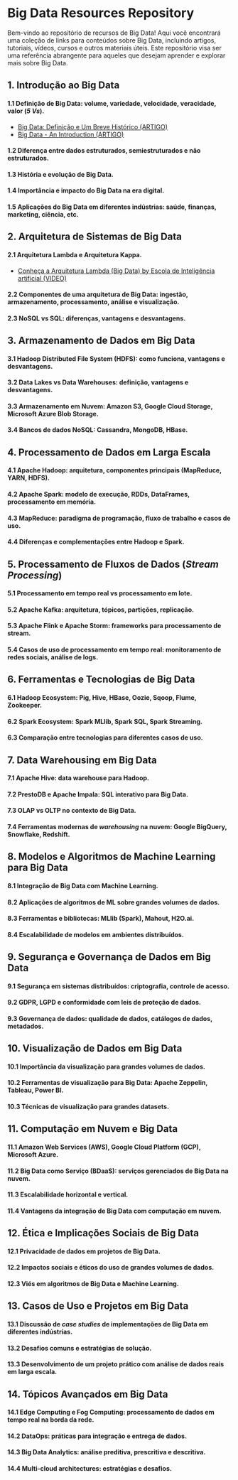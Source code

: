 # Big Data Resources Repository
Bem-vindo ao repositório de recursos de Big Data! Aqui você encontrará uma coleção de links para conteúdos sobre Big Data, incluindo artigos, tutoriais, vídeos, cursos e outros materiais úteis. Este repositório visa ser uma referência abrangente para aqueles que desejam aprender e explorar mais sobre Big Data.

## 1. Introdução ao Big Data
#### 1.1 Definição de Big Data: volume, variedade, velocidade, veracidade, valor (*5 Vs*).
- [Big Data: Definição e Um Breve Histórico (ARTIGO)](https://medium.com/@stratiobd/big-data-defini%C3%A7%C3%A3o-e-um-breve-hist%C3%B3rico-a389abcf6a3)
- [Big Data - An Introduction (ARTIGO)](https://medium.com/analytics-vidhya/big-data-an-introduction-b7bc048081c9)
#### 1.2 Diferença entre dados estruturados, semiestruturados e não estruturados.
#### 1.3 História e evolução de Big Data.
#### 1.4 Importância e impacto do Big Data na era digital.
#### 1.5 Aplicações do Big Data em diferentes indústrias: saúde, finanças, marketing, ciência, etc.

## 2. Arquitetura de Sistemas de Big Data
#### 2.1 Arquitetura Lambda e Arquitetura Kappa.
- [Conheça a Arquitetura Lambda (Big Data) by Escola de Inteligência artificial (VIDEO)](https://www.youtube.com/watch?v=HAia6aCHcq8&ab_channel=EscoladeIntelig%C3%AAnciaArtificial)
#### 2.2 Componentes de uma arquitetura de Big Data: ingestão, armazenamento, processamento, análise e visualização.
#### 2.3 NoSQL vs SQL: diferenças, vantagens e desvantagens.

## 3. Armazenamento de Dados em Big Data
#### 3.1 **Hadoop Distributed File System (HDFS)**: como funciona, vantagens e desvantagens.
#### 3.2 Data Lakes vs Data Warehouses: definição, vantagens e desvantagens.
#### 3.3 Armazenamento em Nuvem: Amazon S3, Google Cloud Storage, Microsoft Azure Blob Storage.
#### 3.4 Bancos de dados NoSQL: Cassandra, MongoDB, HBase.

## 4. Processamento de Dados em Larga Escala
#### 4.1 **Apache Hadoop**: arquitetura, componentes principais (MapReduce, YARN, HDFS).
#### 4.2 **Apache Spark**: modelo de execução, RDDs, DataFrames, processamento em memória.
#### 4.3 MapReduce: paradigma de programação, fluxo de trabalho e casos de uso.
#### 4.4 Diferenças e complementações entre Hadoop e Spark.

## 5. Processamento de Fluxos de Dados (*Stream Processing*)
#### 5.1 Processamento em tempo real vs processamento em lote.
#### 5.2 **Apache Kafka**: arquitetura, tópicos, partições, replicação.
#### 5.3 **Apache Flink** e **Apache Storm**: frameworks para processamento de stream.
#### 5.4 Casos de uso de processamento em tempo real: monitoramento de redes sociais, análise de logs.

## 6. Ferramentas e Tecnologias de Big Data
#### 6.1 **Hadoop Ecosystem**: Pig, Hive, HBase, Oozie, Sqoop, Flume, Zookeeper.
#### 6.2 **Spark Ecosystem**: Spark MLlib, Spark SQL, Spark Streaming.
#### 6.3 Comparação entre tecnologias para diferentes casos de uso.

## 7. Data Warehousing em Big Data
#### 7.1 **Apache Hive**: data warehouse para Hadoop.
#### 7.2 **PrestoDB** e **Apache Impala**: SQL interativo para Big Data.
#### 7.3 OLAP vs OLTP no contexto de Big Data.
#### 7.4 Ferramentas modernas de *warehousing* na nuvem: Google BigQuery, Snowflake, Redshift.

## 8. Modelos e Algoritmos de Machine Learning para Big Data
#### 8.1 Integração de Big Data com Machine Learning.
#### 8.2 Aplicações de algoritmos de ML sobre grandes volumes de dados.
#### 8.3 Ferramentas e bibliotecas: MLlib (Spark), Mahout, H2O.ai.
#### 8.4 Escalabilidade de modelos em ambientes distribuídos.

## 9. Segurança e Governança de Dados em Big Data
#### 9.1 Segurança em sistemas distribuídos: criptografia, controle de acesso.
#### 9.2 **GDPR**, **LGPD** e conformidade com leis de proteção de dados.
#### 9.3 Governança de dados: qualidade de dados, catálogos de dados, metadados.

## 10. Visualização de Dados em Big Data
#### 10.1 Importância da visualização para grandes volumes de dados.
#### 10.2 Ferramentas de visualização para Big Data: Apache Zeppelin, Tableau, Power BI.
#### 10.3 Técnicas de visualização para grandes datasets.

## 11. Computação em Nuvem e Big Data
#### 11.1 **Amazon Web Services (AWS)**, **Google Cloud Platform (GCP)**, **Microsoft Azure**.
#### 11.2 Big Data como Serviço (BDaaS): serviços gerenciados de Big Data na nuvem.
#### 11.3 Escalabilidade horizontal e vertical.
#### 11.4 Vantagens da integração de Big Data com computação em nuvem.

## 12. Ética e Implicações Sociais de Big Data
#### 12.1 Privacidade de dados em projetos de Big Data.
#### 12.2 Impactos sociais e éticos do uso de grandes volumes de dados.
#### 12.3 Viés em algoritmos de Big Data e Machine Learning.

## 13. Casos de Uso e Projetos em Big Data
#### 13.1 Discussão de *case studies* de implementações de Big Data em diferentes indústrias.
#### 13.2 Desafios comuns e estratégias de solução.
#### 13.3 Desenvolvimento de um projeto prático com análise de dados reais em larga escala.

## 14. Tópicos Avançados em Big Data
#### 14.1 **Edge Computing** e **Fog Computing**: processamento de dados em tempo real na borda da rede.
#### 14.2 **DataOps**: práticas para integração e entrega de dados.
#### 14.3 **Big Data Analytics**: análise preditiva, prescritiva e descritiva.
#### 14.4 **Multi-cloud architectures**: estratégias e desafios.
